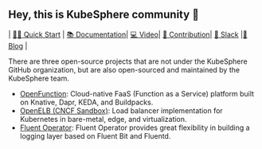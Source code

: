 ## Hey, this is KubeSphere community 👋

|  [👩‍💻 Quick Start](https://github.com/kubesphere/kubesphere#installation) | [📚 Documentation](https://kubesphere.io/docs/)| [💻 Video](https://www.youtube.com/channel/UCyTdUQUYjf7XLjxECx63Hpw)| [🙋‍ Contribution](https://kubesphere.io/contribution/)| [🙌 Slack](https://join.slack.com/t/kubesphere/shared_invite/enQtNTE3MDIxNzUxNzQ0LTZkNTdkYWNiYTVkMTM5ZThhODY1MjAyZmVlYWEwZmQ3ODQ1NmM1MGVkNWEzZTRhNzk0MzM5MmY4NDc3ZWVhMjE) |[👀 Blog](https://kubesphere.io/blogs/) |

There are three open-source projects that are not under the KubeSphere GitHub organization, but are also open-sourced and maintained by the KubeSphere team.

- [OpenFunction](https://github.com/OpenFunction/OpenFunction): Cloud-native FaaS (Function as a Service) platform built on Knative, Dapr, KEDA, and Buildpacks.
- [OpenELB (CNCF Sandbox)](https://github.com/openelb/openelb): Load balancer implementation for Kubernetes in bare-metal, edge, and virtualization.
- [Fluent Operator](https://github.com/fluent/fluent-operator): Fluent Operator provides great flexibility in building a logging layer based on Fluent Bit and Fluentd.



